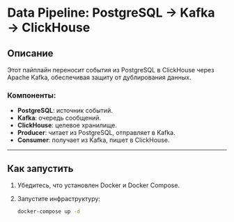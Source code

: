 # Data Pipeline: PostgreSQL → Kafka → ClickHouse

## Описание

Этот пайплайн переносит события из PostgreSQL в ClickHouse через Apache Kafka, обеспечивая защиту от дублирования данных.

### Компоненты:
- **PostgreSQL**: источник событий.
- **Kafka**: очередь сообщений.
- **ClickHouse**: целевое хранилище.
- **Producer**: читает из PostgreSQL, отправляет в Kafka.
- **Consumer**: получает из Kafka, пишет в ClickHouse.

---

## Как запустить

1. Убедитесь, что установлен Docker и Docker Compose.

2. Запустите инфраструктуру:
   ```bash
   docker-compose up -d